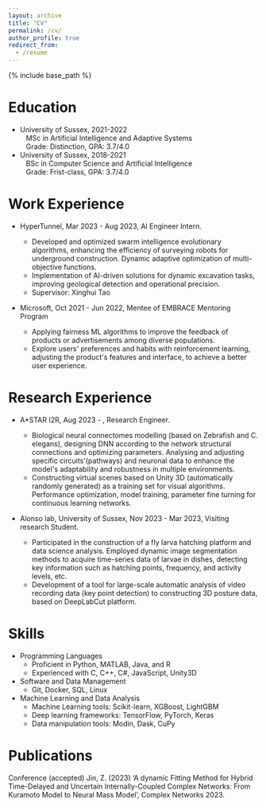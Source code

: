```yaml
---
layout: archive
title: "CV"
permalink: /cv/
author_profile: true
redirect_from:
  - /resume
---
```


{% include base_path %}

Education
======
* University of Sussex, 2021-2022 <br>&nbsp;&nbsp; 
MSc in Artificial Intelligence and Adaptive Systems <br>&nbsp;&nbsp; 
Grade: Distinction, GPA: 3.7/4.0
* University of Sussex, 2018-2021 <br> &nbsp;&nbsp; BSc in Computer Science and Artificial Intelligence <br>&nbsp;&nbsp; Grade: Frist-class, GPA: 3.7/4.0

Work Experience
======
* HyperTunnel, Mar 2023 - Aug 2023, AI Engineer Intern.
  * Developed and optimized swarm intelligence evolutionary algorithms, enhancing the efficiency of surveying robots for underground construction. Dynamic adaptive optimization of multi-objective functions.
  * Implementation of AI-driven solutions for dynamic excavation tasks, improving geological detection and operational precision.
  * Supervisor: Xinghui Tao

* Microsoft, Oct 2021 - Jun 2022, Mentee of EMBRACE Mentoring Program
  * Applying fairness ML algorithms to improve the feedback of products or advertisements among diverse populations.
  * Explore users' preferences and habits with reinforcement learning, adjusting the product's features and interface, to achieve a better user experience.

Research Experience
======
* A*STAR I2R, Aug 2023 - , Research Engineer.
  * Biological neural connectomes modelling (based on Zebrafish and C. elegans), designing DNN according to the network structural connections and optimizing parameters. Analysing and adjusting specific circuits'(pathways) and neuronal data to enhance the model's adaptability and robustness in multiple environments.
  * Constructing virtual scenes based on Unity 3D (automatically randomly generated) as a training set for visual algorithms. Performance optimization, model training, parameter fine turning for continuous learning networks.
  
* Alonso lab, University of Sussex, Nov 2023 - Mar 2023, Visiting research Student.
  * Participated in the construction of a fly larva hatching platform and data science analysis. Employed dynamic image segmentation methods to acquire time-series data of larvae in dishes, detecting key information such as hatching points, frequency, and activity levels, etc.
  * Development of a tool for large-scale automatic analysis of video recording data (key point detection) to constructing 3D posture data, based on DeepLabCut platform.

Skills
======
* Programming Languages
  * Proficient in Python, MATLAB, Java, and R
  * Experienced with C, C++, C#, JavaScript, Unity3D
* Software and Data Management
  * Git, Docker, SQL, Linux
* Machine Learning and Data Analysis
  * Machine Learning tools: Scikit-learn, XGBoost, LightGBM
  * Deep learning frameworks: TensorFlow, PyTorch, Keras
  * Data manipulation tools: Modin, Dask, CuPy
  

Publications
======
Conference (accepted) Jin, Z. (2023) ‘A dynamic Fitting Method for Hybrid Time-Delayed and 
Uncertain Internally-Coupled Complex Networks: From Kuramoto Model to Neural Mass Model’, 
Complex Networks 2023.



